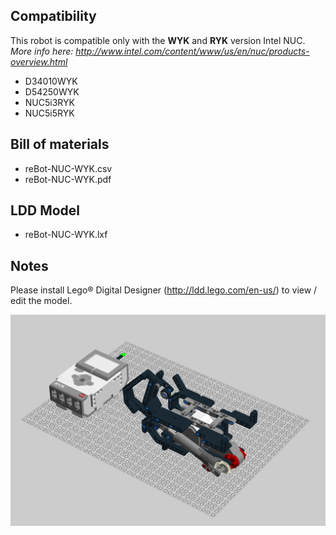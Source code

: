 ## Compatibility
This robot is compatible only with the **WYK** and **RYK** version Intel NUC.  
*More info here: http://www.intel.com/content/www/us/en/nuc/products-overview.html*

- D34010WYK
- D54250WYK
- NUC5i3RYK
- NUC5i5RYK

## Bill of materials
- reBot-NUC-WYK.csv  
- reBot-NUC-WYK.pdf

## LDD Model
- reBot-NUC-WYK.lxf

## Notes
Please install Lego® Digital Designer (http://ldd.lego.com/en-us/) to view / edit the model.

![ScreenShot](https://raw.githubusercontent.com/cloudbase/reBot/master/lego/NUC-WYK/reBot-NUC-WYK.png)
